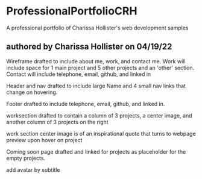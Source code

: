 # ProfessionalPortfolioCRH
A professional portfolio of Charissa Hollister's web development samples

## authored by Charissa Hollister on 04/19/22

Wireframe drafted to include about me, work, and contact me. Work will include space for 1 main project and 5 other projects and an 'other' section. Contact will include telephone, email, github, and linked in

Header and nav drafted to include large Name and 4 small nav links that change on hovering.

Footer drafted to include telephone, email, github, and linked in.

worksection drafted to contain a column of 3 projects, a center image, and another column of 3 projects on the right

work section center image is of an inspirational quote that turns to webpage preview upon hover on project

Coming soon page drafted and linked for projects as placeholder for the empty projects.

add avatar by subtitle